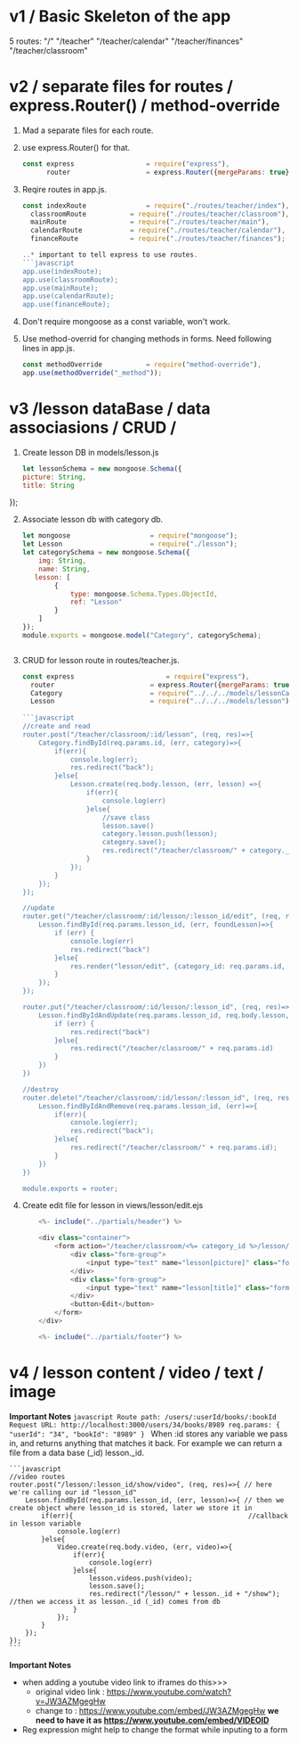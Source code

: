# v1 / Basic Skeleton of the app

5 routes:
"/"
"/teacher"
"/teacher/calendar"
"/teacher/finances"
"/teacher/classroom"

# v2 / separate files for routes / express.Router() / method-override

1. Mad a separate files for each route.
2. use express.Router() for that.
    ```javascript
    const express                  = require("express"),
          router                   = express.Router({mergeParams: true});

3. Reqire routes in app.js.
    ```javascript
    const indexRoute               = require("./routes/teacher/index"),
      classroomRoute           = require("./routes/teacher/classroom"),
      mainRoute                = require("./routes/teacher/main"),
      calendarRoute            = require("./routes/teacher/calendar"),
      financeRoute             = require("./routes/teacher/finances");

    ..* important to tell express to use routes.
    ```javascript
    app.use(indexRoute);
    app.use(classroomRoute);
    app.use(mainRoute);
    app.use(calendarRoute);
    app.use(financeRoute);

4. Don't require mongoose as a const variable, won't work.

5. Use method-overrid for changing methods in forms. Need following lines in app.js.
    ```javascript 
    const methodOverride           = require("method-override"),
    app.use(methodOverride("_method"));

# v3 /lesson dataBase / data associasions / CRUD /

1. Create lesson DB in models/lesson.js
    ```javascript
    let lessonSchema = new mongoose.Schema({
    picture: String,
    title: String
});

2. Associate lesson db with category db.
    ```javascript
    let mongoose                    = require("mongoose");
    let Lesson                      = require("./lesson");
    let categorySchema = new mongoose.Schema({
        img: String,
        name: String,
       lesson: [
            {
                type: mongoose.Schema.Types.ObjectId,
                ref: "Lesson"
            }
        ]
    });
    module.exports = mongoose.model("Category", categorySchema);



3. CRUD for lesson route in routes/teacher.js.

    ```javascript
    const express                       = require("express"),
      router                        = express.Router({mergeParams: true}),
      Category                      = require("../../../models/lessonCategories"),
      Lesson                        = require("../../../models/lesson");
      
    ```javascript
    //create and read
    router.post("/teacher/classroom/:id/lesson", (req, res)=>{
        Category.findById(req.params.id, (err, category)=>{
            if(err){
                console.log(err);
                res.redirect("back");
            }else{
                Lesson.create(req.body.lesson, (err, lesson) =>{
                    if(err){
                        console.log(err)
                    }else{
                        //save class
                        lesson.save()
                        category.lesson.push(lesson);
                        category.save();
                        res.redirect("/teacher/classroom/" + category._id)
                    }
                });
            }
        });
    });

    //update
    router.get("/teacher/classroom/:id/lesson/:lesson_id/edit", (req, res)=>{
        Lesson.findById(req.params.lesson_id, (err, foundLesson)=>{
            if (err) {
                console.log(err)
                res.redirect("back")
            }else{
                res.render("lesson/edit", {category_id: req.params.id, lesson: foundLesson });
            }
        });
    });

    router.put("/teacher/classroom/:id/lesson/:lesson_id", (req, res)=>{
        Lesson.findByIdAndUpdate(req.params.lesson_id, req.body.lesson, (err, updateLesson)=>{
            if (err) {
                res.redirect("back")
            }else{
                res.redirect("/teacher/classroom/" + req.params.id)
            }
        })
    })

    //destroy
    router.delete("/teacher/classroom/:id/lesson/:lesson_id", (req, res)=>{
        Lesson.findByIdAndRemove(req.params.lesson_id, (err)=>{
            if(err){
                console.log(err);
                res.redirect("back");
            }else{
                res.redirect("/teacher/classroom/" + req.params.id);
            }
        })
    })

    module.exports = router;


4. Create edit file for lesson in views/lesson/edit.ejs

    ```javascript
        <%- include("../partials/header") %>

        <div class="container">
            <form action="/teacher/classroom/<%= category_id %>/lesson/<%= lesson._id %>?_method=PUT" method="POST">
                <div class="form-group">
                    <input type="text" name="lesson[picture]" class="form-control" value="<%= lesson.picture %> ">
                </div>
                <div class="form-group">
                    <input type="text" name="lesson[title]" class="form-control" value="<%= lesson.title %> ">
                </div>
                <button>Edit</button>
            </form>
        </div>

        <%- include("../partials/footer") %>


# v4 / lesson content / video / text / image 

**Important Notes**
    ```javascript
        Route path: /users/:userId/books/:bookId
        Request URL: http://localhost:3000/users/34/books/8989
        req.params: { "userId": "34", "bookId": "8989" }
        ```
When :id stores any variable we pass in, and returns anything that matches it back. For example we can return a file from a data base (_id) lesson._id.

    ```javascript
    //video routes
    router.post("/lesson/:lesson_id/show/video", (req, res)=>{ // here we're calling our id "lesson_id"
        Lesson.findById(req.params.lesson_id, (err, lesson)=>{ // then we create object where lesson_id is stored, later we store it in 
            if(err){                                            //callback in lesson variable
                console.log(err)
            }else{
                Video.create(req.body.video, (err, video)=>{
                    if(err){
                        console.log(err)
                    }else{
                        lesson.videos.push(video);
                        lesson.save();
                        res.redirect("/lesson/" + lesson._id + "/show"); //then we access it as lesson._id (_id) comes from db
                    }
                });
            }
        });
    });
    ```
 **Important Notes**
 * when adding a youtube video link to iframes do this>>>
    * original video link : https://www.youtube.com/watch?v=JW3AZMgegHw
    * change to : https://www.youtube.com/embed/JW3AZMgegHw
 **we need to have it as https://www.youtube.com/embed/VIDEOID**
 * Reg expression might help to change the format while inputing to a form
  
